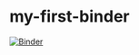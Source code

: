 # my-first-binder

[![Binder](https://mybinder.org/badge_logo.svg)](https://mybinder.org/v2/gh/camilleminaudo/my-first-binder/HEAD)
